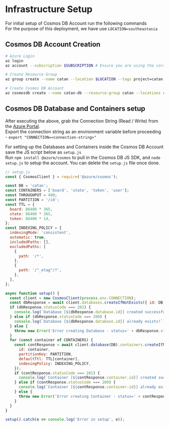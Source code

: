 # Infrastructure Setup

For initial setup of Cosmos DB Account run the following commands \
For the purpose of this deployment, we have use `LOCATION=southeastasia`

## Cosmos DB Account Creation

```sh
# Azure Login
az login
az account --subscription $SUBSCRIPTION # Ensure you are using the correct subscription if you have access to multiple

# Create Resource Group
az group create --name catan --location $LOCATION --tags project=catan url=https://github.com/codinators/catan

# Create Cosmos DB Account
az cosmosdb create --name catan-db --resource-group catan --locations regionName=$LOCATION failoverPriority=0 isZoneRedundant=False
```

## Cosmos DB Database and Containers setup

After executing the above, grab the Connection String (Read / Write) from the [Azure Portal](https://portal.azure.com). \
Export the connection string as an environment variable before proceeding - `export "CONNECTION=<connection-string>"`

For setting up the Databases and Containers inside the Cosmos DB Account save the JS script below as `setup.js` \
Run `npm install @azure/cosmos` to pull in the Cosmos DB JS SDK, and `node setup.js` to setup the account.
You can delete the `setup.js` file once done.

```js
// setup.js
const { CosmosClient } = require('@azure/cosmos');

const DB = 'catan';
const CONTAINERS = ['board', 'state', 'token', 'user'];
const THROUGHPUT = 400;
const PARTITION = '/id';
const TTL = {
  board: 86400 * 365,
  state: 86400 * 365,
  token: 86400 * 14,
};
const INDEXING_POLICY = {
  indexingMode: 'consistent',
  automatic: true,
  includedPaths: [],
  excludedPaths: [
    {
      path: '/*',
    },
    {
      path: '/"_etag"/?',
    },
  ],
};

async function setup() {
  const client = new CosmosClient(process.env.CONNECTION);
  const dbResponse = await client.databases.createIfNotExists({ id: DB, throughput: THROUGHPUT });
  if (dbResponse.statusCode === 201) {
    console.log(`Database [${dbResponse.database.id}] created successfully!`);
  } else if (dbResponse.statusCode === 200) {
    console.log(`Database [${dbResponse.database.id}] already exists!`);
  } else {
    throw new Error('Error creating Database - status=' + dbResponse.statusCode);
  }
  for (const container of CONTAINERS) {
    const contResponse = await client.database(DB).containers.createIfNotExists({
      id: container,
      partitionKey: PARTITION,
      defaultTtl: TTL[container],
      indexingPolicy: INDEXING_POLICY,
    });
    if (contResponse.statusCode === 201) {
      console.log(`Container [${contResponse.container.id}] created successfully!`);
    } else if (contResponse.statusCode === 200) {
      console.log(`Container [${contResponse.container.id}] already exists!`);
    } else {
      throw new Error('Error creating Container - status=' + contResponse.statusCode);
    }
  }
}

setup().catch(e => console.log('Error in setup', e));
```
